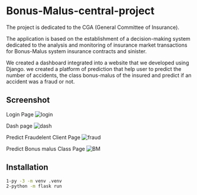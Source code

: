 # Bonus-Malus-central-project
The project is dedicated to the CGA (General Committee of Insurance).

The application is based on the establishment of a decision-making system dedicated to the analysis and monitoring of insurance market transactions for Bonus-Malus system insurance contracts and sinister.

We created a dashboard integrated into a website that we developed using Django. we created a platform of prediction that help user to predict the number of accidents, the class bonus-malus of the insured and predict if an accident was a fraud or not.

## Screenshot
Login Page
![login](https://user-images.githubusercontent.com/49190208/156898243-3096935a-be11-4404-ab8f-ff716c03df5f.png)

Dash page
![dash](https://user-images.githubusercontent.com/49190208/156898245-7caeec7c-a58b-4237-9645-f1df0581ac4b.png)

Predict Fraudelent Client Page
![fraud](https://user-images.githubusercontent.com/49190208/156898237-28acb790-2fd7-4785-a404-16533f4af897.PNG)

Predict Bonus malus Class Page
![BM](https://user-images.githubusercontent.com/49190208/156898244-12dc01c4-c51b-43a3-8a85-091f04ac0ede.PNG)


## Installation
```bash
1-py -3 -m venv .venv
2-python -m flask run

